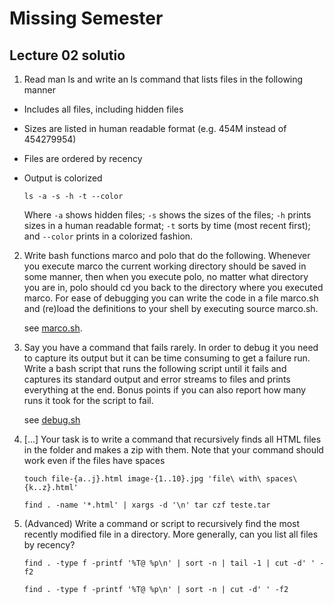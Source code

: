 # Missing Semester

## Lecture 02 solutio
1. Read man ls and write an ls command that lists files in the following manner

* Includes all files, including hidden files
* Sizes are listed in human readable format (e.g. 454M instead of 454279954)
* Files are ordered by recency
* Output is colorized


    ```ls -a -s -h -t --color```

    Where ```-a``` shows hidden files; ```-s``` shows the sizes of the files; ```-h``` prints sizes in a human readable format; ```-t``` sorts by time (most recent first); and ```--color``` prints in a colorized fashion.

2. Write bash functions marco and polo that do the following. Whenever you execute marco the current working directory should be saved in some manner, then when you execute polo, no matter what directory you are in, polo should cd you back to the directory where you executed marco. For ease of debugging you can write the code in a file marco.sh and (re)load the definitions to your shell by executing source marco.sh.

    see [marco.sh](source/marco-polo.sh).

3. Say you have a command that fails rarely. In order to debug it you need to capture its output but it can be time consuming to get a failure run. Write a bash script that runs the following script until it fails and captures its standard output and error streams to files and prints everything at the end. Bonus points if you can also report how many runs it took for the script to fail.

    see [debug.sh](source/debug.sh)    

1. [...] Your task is to write a command that recursively finds all HTML files in the folder and makes a zip with them. Note that your command should work even if the files have spaces

    ```touch file-{a..j}.html image-{1..10}.jpg 'file\ with\ spaces\ {k..z}.html'```

    ```find . -name '*.html' | xargs -d '\n' tar czf teste.tar```

2. (Advanced) Write a command or script to recursively find the most recently modified file in a directory. More generally, can you list all files by recency?

    ```find . -type f -printf '%T@ %p\n' | sort -n | tail -1 | cut -d' ' -f2```

    ```find . -type f -printf '%T@ %p\n' | sort -n | cut -d' ' -f2```